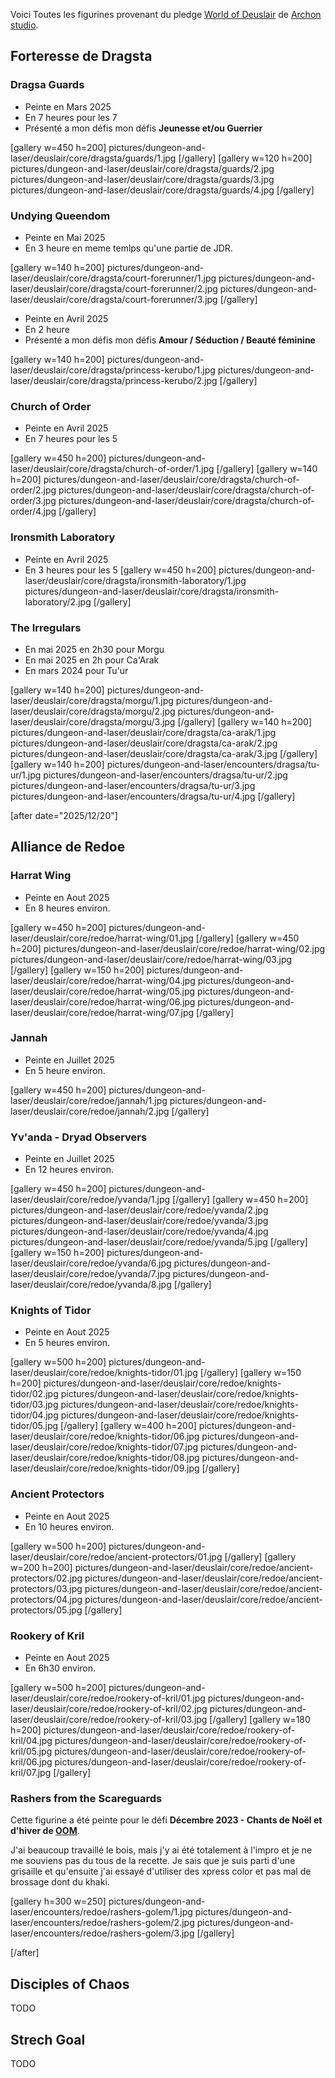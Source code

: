 
Voici Toutes les figurines provenant du pledge [World of Deuslair](https://gamefound.com/projects/archon-studio/deuslair) de [Archon studio](https://archon-studio.com/). 

## Forteresse de Dragsta

### Dragsa Guards

- Peinte en Mars 2025
- En 7 heures pour les 7
- Présenté a mon défis mon défis __Jeunesse et/ou Guerrier__

[gallery w=450 h=200]
pictures/dungeon-and-laser/deuslair/core/dragsta/guards/1.jpg
[/gallery]
[gallery w=120 h=200]
pictures/dungeon-and-laser/deuslair/core/dragsta/guards/2.jpg
pictures/dungeon-and-laser/deuslair/core/dragsta/guards/3.jpg
pictures/dungeon-and-laser/deuslair/core/dragsta/guards/4.jpg
[/gallery]

### Undying Queendom

- Peinte en Mai 2025
- En 3 heure en meme temlps qu'une partie de JDR.

[gallery w=140 h=200]
pictures/dungeon-and-laser/deuslair/core/dragsta/court-forerunner/1.jpg
pictures/dungeon-and-laser/deuslair/core/dragsta/court-forerunner/2.jpg
pictures/dungeon-and-laser/deuslair/core/dragsta/court-forerunner/3.jpg
[/gallery]

- Peinte en Avril 2025
- En 2 heure
- Présenté a mon défis mon défis __Amour / Séduction / Beauté féminine__

[gallery w=140 h=200]
pictures/dungeon-and-laser/deuslair/core/dragsta/princess-kerubo/1.jpg
pictures/dungeon-and-laser/deuslair/core/dragsta/princess-kerubo/2.jpg
[/gallery]

### Church of Order

- Peinte en Avril 2025
- En 7 heures pour les 5

[gallery w=450 h=200]
pictures/dungeon-and-laser/deuslair/core/dragsta/church-of-order/1.jpg
[/gallery]
[gallery w=140 h=200]
pictures/dungeon-and-laser/deuslair/core/dragsta/church-of-order/2.jpg
pictures/dungeon-and-laser/deuslair/core/dragsta/church-of-order/3.jpg
pictures/dungeon-and-laser/deuslair/core/dragsta/church-of-order/4.jpg
[/gallery]

### Ironsmith Laboratory

- Peinte en Avril 2025
- En 3 heures pour les 5
[gallery w=450 h=200]
pictures/dungeon-and-laser/deuslair/core/dragsta/ironsmith-laboratory/1.jpg
pictures/dungeon-and-laser/deuslair/core/dragsta/ironsmith-laboratory/2.jpg
[/gallery]

### The Irregulars

- En mai 2025 en 2h30 pour Morgu
- En mai 2025 en 2h pour Ca'Arak
- En mars 2024 pour Tu'ur

[gallery w=140 h=200]
pictures/dungeon-and-laser/deuslair/core/dragsta/morgu/1.jpg
pictures/dungeon-and-laser/deuslair/core/dragsta/morgu/2.jpg
pictures/dungeon-and-laser/deuslair/core/dragsta/morgu/3.jpg
[/gallery]
[gallery w=140 h=200]
pictures/dungeon-and-laser/deuslair/core/dragsta/ca-arak/1.jpg
pictures/dungeon-and-laser/deuslair/core/dragsta/ca-arak/2.jpg
pictures/dungeon-and-laser/deuslair/core/dragsta/ca-arak/3.jpg
[/gallery]
[gallery w=140 h=200]
pictures/dungeon-and-laser/encounters/dragsa/tu-ur/1.jpg
pictures/dungeon-and-laser/encounters/dragsa/tu-ur/2.jpg
pictures/dungeon-and-laser/encounters/dragsa/tu-ur/3.jpg
pictures/dungeon-and-laser/encounters/dragsa/tu-ur/4.jpg
[/gallery]

[after date="2025/12/20"]

## Alliance de Redoe

### Harrat Wing

- Peinte en Aout 2025
- En 8 heures environ.

[gallery w=450 h=200]
pictures/dungeon-and-laser/deuslair/core/redoe/harrat-wing/01.jpg
[/gallery]
[gallery w=450 h=200]
pictures/dungeon-and-laser/deuslair/core/redoe/harrat-wing/02.jpg
pictures/dungeon-and-laser/deuslair/core/redoe/harrat-wing/03.jpg
[/gallery]
[gallery w=150 h=200]
pictures/dungeon-and-laser/deuslair/core/redoe/harrat-wing/04.jpg
pictures/dungeon-and-laser/deuslair/core/redoe/harrat-wing/05.jpg
pictures/dungeon-and-laser/deuslair/core/redoe/harrat-wing/06.jpg
pictures/dungeon-and-laser/deuslair/core/redoe/harrat-wing/07.jpg
[/gallery]

### Jannah

- Peinte en Juillet 2025
- En 5 heure environ.

[gallery w=450 h=200]
pictures/dungeon-and-laser/deuslair/core/redoe/jannah/1.jpg
pictures/dungeon-and-laser/deuslair/core/redoe/jannah/2.jpg
[/gallery]

### Yv'anda - Dryad Observers

- Peinte en Juillet 2025
- En 12 heures environ.

[gallery w=450 h=200]
pictures/dungeon-and-laser/deuslair/core/redoe/yvanda/1.jpg
[/gallery]
[gallery w=450 h=200]
pictures/dungeon-and-laser/deuslair/core/redoe/yvanda/2.jpg
pictures/dungeon-and-laser/deuslair/core/redoe/yvanda/3.jpg
pictures/dungeon-and-laser/deuslair/core/redoe/yvanda/4.jpg
pictures/dungeon-and-laser/deuslair/core/redoe/yvanda/5.jpg
[/gallery]
[gallery w=150 h=200]
pictures/dungeon-and-laser/deuslair/core/redoe/yvanda/6.jpg
pictures/dungeon-and-laser/deuslair/core/redoe/yvanda/7.jpg
pictures/dungeon-and-laser/deuslair/core/redoe/yvanda/8.jpg
[/gallery]

### Knights of Tidor

- Peinte en Aout 2025
- En 5 heures environ.

[gallery w=500 h=200]
pictures/dungeon-and-laser/deuslair/core/redoe/knights-tidor/01.jpg
[/gallery]
[gallery w=150 h=200]
pictures/dungeon-and-laser/deuslair/core/redoe/knights-tidor/02.jpg
pictures/dungeon-and-laser/deuslair/core/redoe/knights-tidor/03.jpg
pictures/dungeon-and-laser/deuslair/core/redoe/knights-tidor/04.jpg
pictures/dungeon-and-laser/deuslair/core/redoe/knights-tidor/05.jpg
[/gallery]
[gallery w=400 h=200]
pictures/dungeon-and-laser/deuslair/core/redoe/knights-tidor/06.jpg
pictures/dungeon-and-laser/deuslair/core/redoe/knights-tidor/07.jpg
pictures/dungeon-and-laser/deuslair/core/redoe/knights-tidor/08.jpg
pictures/dungeon-and-laser/deuslair/core/redoe/knights-tidor/09.jpg
[/gallery]

### Ancient Protectors

- Peinte en Aout 2025
- En 10 heures environ.

[gallery w=500 h=200]
pictures/dungeon-and-laser/deuslair/core/redoe/ancient-protectors/01.jpg
[/gallery]
[gallery w=200 h=200]
pictures/dungeon-and-laser/deuslair/core/redoe/ancient-protectors/02.jpg
pictures/dungeon-and-laser/deuslair/core/redoe/ancient-protectors/03.jpg
pictures/dungeon-and-laser/deuslair/core/redoe/ancient-protectors/04.jpg
pictures/dungeon-and-laser/deuslair/core/redoe/ancient-protectors/05.jpg
[/gallery]


### Rookery of Kril

- Peinte en Aout 2025
- En 6h30 environ.

[gallery w=500 h=200]
pictures/dungeon-and-laser/deuslair/core/redoe/rookery-of-kril/01.jpg
pictures/dungeon-and-laser/deuslair/core/redoe/rookery-of-kril/02.jpg
pictures/dungeon-and-laser/deuslair/core/redoe/rookery-of-kril/03.jpg
[/gallery]
[gallery w=180 h=200]
pictures/dungeon-and-laser/deuslair/core/redoe/rookery-of-kril/04.jpg
pictures/dungeon-and-laser/deuslair/core/redoe/rookery-of-kril/05.jpg
pictures/dungeon-and-laser/deuslair/core/redoe/rookery-of-kril/06.jpg
pictures/dungeon-and-laser/deuslair/core/redoe/rookery-of-kril/07.jpg
[/gallery]

### Rashers from the Scareguards

Cette figurine a été peinte pour le défi __Décembre 2023 - Chants de Noël et d'hiver de [OOM](https://onemoremini.fr/topic/596/d%C3%A9fi-d%C3%A9cembre-2023-chants-de-no%C3%ABl-et-d-hiver)__.

J'ai beaucoup travaillé le bois, mais j'y ai été totalement à l'impro et je ne me souviens pas du tous de la recette. 
Je sais que je suis parti d'une grisaille et qu'ensuite j'ai essayé d'utiliser des xpress color et pas mal de brossage dont du khaki.

[gallery h=300 w=250]
pictures/dungeon-and-laser/encounters/redoe/rashers-golem/1.jpg
pictures/dungeon-and-laser/encounters/redoe/rashers-golem/2.jpg
pictures/dungeon-and-laser/encounters/redoe/rashers-golem/3.jpg
[/gallery]

[/after]

## Disciples of Chaos

TODO

## Strech Goal

TODO

 
